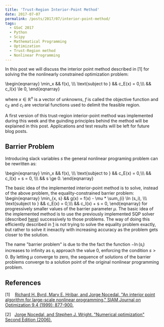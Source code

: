 ```yaml
---
title: 'Trust-Region Interior-Point Method'
date: 2017-07-07
permalink: /posts/2017/07/interior-point-method/
tags:
  - GSoC 2017
  - Python
  - Scipy
  - Mathematical Programming
  - Optimization
  - Trust-Region method
  - Nonlinear Programming
---
```



In this post we will discuss the interior point method described in \[1\]  for solving the the 
nonlinearly constrained optimization problem:

\begin{eqnarray}
  \min_x && f(x), \\\\\\
   \text{subject to } && c_E(x) = 0,\\\\\\
   && c_I(x) \le 0,
\end{eqnarray}

where $x\in \mathbb{R}^n$ is a vector of unknowns, $f$ is called the objective function and
$c_E$ and $c_I$ are vectorial functions used to delimit the feasible region.

A first version of this trust-region interior-point method was implemented during this week
and the guinding principles behind the method will be explained in this post.
Applications and test results will be left for future blog posts.

Barrier Problem
---------------

Introducing slack variables $s$ the general nonlinear programing problem can be rewritten as:

\begin{eqnarray}
  \min_x && f(x), \\\\\\
   \text{subject to } && c_E(x) = 0,\\\\\\
   && c_I(x) + s =  0, \\\\\\
   && s \ge 0.
\end{eqnarray}

The basic idea of the implemented interior-point method  is to
solve, instead of the above problem, the equality-constrained barrier problem:
\begin{eqnarray}
  \min_{x, s} && g(x) = f(x) - \mu * \sum_{i} \ln (s_i), \\\\\\
   \text{subject to } && c_E(x) = 0,\\\\\\
   && c_I(x) + s =  0,
\end{eqnarray}
for progressively smaller values of the barrier parameter $\mu$.
The basic idea of the implemented method is to use the previously implemented
SQP solver (described [here](https://antonior92.github.io/posts/2017/06/Byrd-Omojokun/))
successively to those problems. The way of doing this efficiently described in [1] is not 
trying to solve the equality problem exactly, but rather to solve it inexactly
with increasing accuracy as the problem gets closer to the solution.

The name "barrier problem" is due to the the fact the function $-\ln(s_i)$
increases to infinity as $s_i$ approach the value $0$, enforcing the
condition $s>0$. By letting
$\mu$ converge to zero, the sequence of solutions of the barrier problems
converge to a solution point of the original nonlinear programming problem.





References
----------

\[1\]&nbsp;&nbsp;&nbsp; [Richard H. Byrd, Mary E. Hribar, and Jorge Nocedal. "An interior point algorithm for large-scale nonlinear programming." SIAM Journal on Optimization 9.4 (1999): 877-900.][1]

\[2\]&nbsp;&nbsp;&nbsp;[Jorge Nocedal, and Stephen J. Wright. "Numerical optimization"
Second Edition (2006).][2]


[1]: http://ai2-s2-pdfs.s3.amazonaws.com/0c1c/4bbdd7467c5ba1818b2e7a360e768b067d2c.pdf
[2]: http://www.bioinfo.org.cn/~wangchao/maa/Numerical_Optimization.pdf
